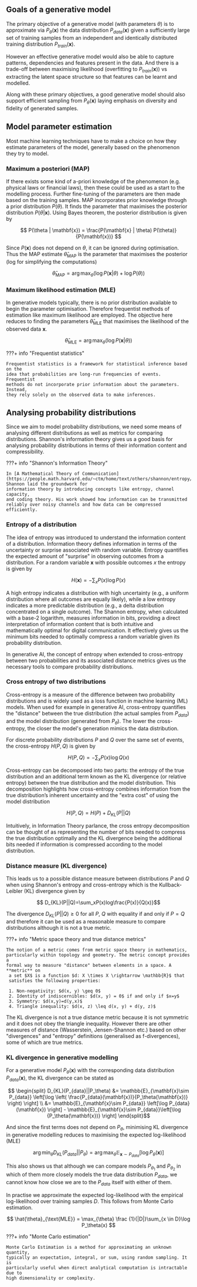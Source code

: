 ## Goals of a generative model ##

The primary objective of a generative model (with parameters $\theta$) is to approximate via $P_\theta(\mathbf{x})$ the data distribution $P_{data}(\mathbf{x})$ given a sufficiently large set of training samples from an independent and identically distributed training distribution $P_{train}(\mathbf{x})$. 

However an effective generative model would also be able to capture patterns, dependencies and features present in the data. And there is a trade-off between maximising likelihood (overfitting to $P_{train}(\mathbf{x})$) vs extracting the latent space structure so that features can be learnt and modelled.

Along with these primary objectives, a good generative model should also support efficient sampling from $P_\theta(\mathbf{x})$ laying emphasis on diversity and fidelity of generated samples.

## Model parameter estimation ##

Most machine learning techniques have to make a choice on how they estimate parameters of the model, generally based on the phenomenon they try to model. 

### Maximum a posteriori (MAP) ###

If there exists some kind of a-priori knowledge of the phenomenon (e.g. physical laws or financial laws), then these could be used as a start to the modelling process. Further fine-tuning of the parameters are then made based on the training samples. MAP incorporates prior knowledge through a prior distribution $P(\theta)$. It finds the parameter that maximises the posterior distribution $P(\theta | \mathbf{x})$. Using Bayes theorem, the posterior distribution is given by

$$
P(\theta | \mathbf{x}) = \frac{P(\mathbf{x} | \theta) P(\theta)}{P(\mathbf{x})}
$$

Since $P(\mathbf{x})$ does not depend on $\theta$, it can be ignored during optimisation. Thus the MAP estimate $\hat{\theta}_{\text{MAP}}$​ is the parameter that maximises the posterior (log for simplifying the computations)

$$
\hat{\theta}_{\text{MAP}} = \arg \max_{\theta} \big( \log P(\mathbf{x} | \theta) + \log P(\theta) \big)
$$

### Maximum  likelihood estimation (MLE) ###

In generative models typically, there is no prior distribution available to begin the parameter optimisation. Therefore frequentist methods of estimation like maximum likelihood are employed. The objective here reduces to finding the parameters $\hat{\theta}_{\text{MLE}}$ that maximises the likelihood of the observed data $\mathbf{x}$. 

$$
\hat{\theta}_{\text{MLE}} = \arg \max_{\theta} \big(\log P(\mathbf{x} | \theta) \big)
$$

???+ info "Frequentist statistics"

    Frequentist statistics is a framework for statistical inference based on the
    idea that probabilities are long-run frequencies of events. Frequentist 
    methods do not incorporate prior information about the parameters. Instead,
    they rely solely on the observed data to make inferences.

## Analysing probability distributions ##

Since we aim to model probability distributions, we need some means of analysing different distributions as well as metrics for comparing distributions. Shannon's information theory gives us a good basis for analysing probability distributions in terms of their information content and compressibility.

???+ info "Shannon's Information Theory"

    In [A Mathematical Theory of Communication](https://people.math.harvard.edu/~ctm/home/text/others/shannon/entropy/entropy.pdf), Shannon laid the groundwork for 
    information theory by introducing concepts like entropy, channel capacity,
    and coding theory. His work showed how information can be transmitted
    reliably over noisy channels and how data can be compressed efficiently.

### Entropy of a distribution ###

The idea of entropy was introduced to understand the information content of a distribution. Information theory defines information in terms of the uncertainty or surprise associated with random variable. Entropy quantifies the expected amount of "surprise" in observing outcomes from a distribution. For a random variable $\mathbf{x}$ with possible outcomes $x$ the entropy is given by

$$
H(\mathbf{x}) = -\sum_x P(x) \log P(x)
$$

A high entropy indicates a distribution with high uncertainty (e.g., a uniform distribution where all outcomes are equally likely), while a low entropy indicates a more predictable distribution (e.g., a delta distribution concentrated on a single outcome). The Shannon entropy, when calculated with a base-2 logarithm, measures information in bits, providing a direct interpretation of information content that is both intuitive and mathematically optimal for digital communication. It effectively gives us the minimum bits needed to optimally compress a random variable given its probability distribution.

In generative AI, the concept of entropy when extended to cross-entropy between two probabilities and its associated distance metrics gives us the necessary tools to compare probability distributions.
### Cross entropy of two distributions ###

Cross-entropy is a measure of the difference between two probability distributions and is widely used as a loss function in machine learning (ML) models. When used for example in generative AI, cross-entropy quantifies the "distance" between the true distribution (the actual samples from $P_{data}$) and the model distribution (generated from $P_\theta$). The lower the cross-entropy, the closer the model's generation mimics the data distribution. 

For discrete probability distributions $P$ and $Q$ over the same set of events, the cross-entropy $H(P,Q)$ is given by 

$$
H(P, Q) = -\sum_{x}P(x)\log Q(x)
$$

Cross-entropy can be decomposed into two parts: the entropy of the true distribution and an additional term known as the KL divergence (or relative entropy) between the true distribution and the model distribution. This decomposition highlights how cross-entropy combines information from the true distribution’s inherent uncertainty and the "extra cost" of using the model distribution 

$$
H(P, Q) = H(P) + D_{KL}(P||Q)
$$

Intuitively, in Information Theory parlance, the cross entropy decomposition can be thought of as representing the number of bits needed to compress the true distribution optimally and the KL divergence being the additional bits needed if information is compressed according to the model distribution.
### Distance measure (KL divergence) ###

This leads us to a possible distance measure between distributions $P$ and $Q$ when using Shannon's entropy and cross-entropy which is the Kullback-Leibler (KL) divergence given by

$$
D_{KL}​(P||Q)=\sum_x​P(x)log\frac{P(x)}{Q(x)}​
$$

The divergence $D_{KL}(P||Q) \ge 0$ for all $P$, $Q$ with equality if and only if $P = Q$ and therefore it can be used as a reasonable measure to compare distributions although it is not a true metric.

???+ info "Metric space theory and true distance metrics"

    The notion of a metric comes from metric space theory in mathematics,
    particularly within topology and geometry. The metric concept provides a
    formal way to measure "distance" between elements in a space. A **metric** on
     a set $X$ is a function $d: X \times X \rightarrow \mathbb{R}$ that
     satisfies the following properties:
     
     1. Non-negativity: $d(x, y) \geq 0$ 
     2. Identity of indiscernibles: $d(x, y) = 0$ if and only if $x=y$
     3. Symmetry: $d(x,y)=d(y,x)$ 
     4. Triangle inequality: $d(x, z) \leq d(x, y) + d(y, z)$

The KL divergence is not a true distance metric because it is not symmetric and it does not obey the triangle inequality. However there are other measures of distance (Wasserstein, Jensen-Shannon etc.) based on other "divergences" and "entropy" definitions (generalised as f-divergences), some of which are true metrics.

### KL divergence in generative modelling ###

For a generative model $P_\theta(\mathbf{x})$ with the corresponding data distribution $P_{data}(\mathbf{x})$, the KL divergence can be stated as

$$
\begin{split} D_{KL}​(P_{data}||P_\theta) &= \mathbb{E}_{\mathbf{x}\sim P_{data}} ​\left[\log \left( \frac{P_{data}(\mathbf{x})}{P_\theta(\mathbf{x})} \right) \right] \\ &= \mathbb{E}_{\mathbf{x}\sim P_{data}} ​\left[\log P_{data}(\mathbf{x}) \right] - \mathbb{E}_{\mathbf{x}\sim P_{data}} ​\left[\log {P_\theta(\mathbf{x})} \right] \end{split}​
$$

And since the first terms does not depend on $P_\theta$, minimising KL divergence in generative modelling reduces to maximising the expected log-likelihood (MLE)

$$
\arg \min_{\theta} D_{KL}​(P_{data}||P_\theta) = \arg \max_{\theta}\mathbb{E}_{\mathbf{x}\sim P_{data}} ​\left[\log {P_\theta(\mathbf{x})} \right]
$$

This also shows us that although we can compare models $P_{\theta_1}$ and $P_{\theta_2}$ in which of them more closely models the true data distribution $P_{data}$, we cannot know how close we are to the $P_{data}$ itself with either of them.

In practise we approximate the expected log-likelihood with the empirical log-likelihood over training samples $D$. This follows from Monte Carlo estimation.

$$
\hat{\theta}_{\text{MLE}} = \max_{\theta} \frac {1}{|D|}\sum_{x \in D}\log P_\theta(x)
$$

???+ info "Monte Carlo estimation"

    Monte Carlo Estimation is a method for approximating an unknown quantity,
    typically an expectation, integral, or sum, using random sampling. It is 
    particularly useful when direct analytical computation is intractable due to 
    high dimensionality or complexity.

